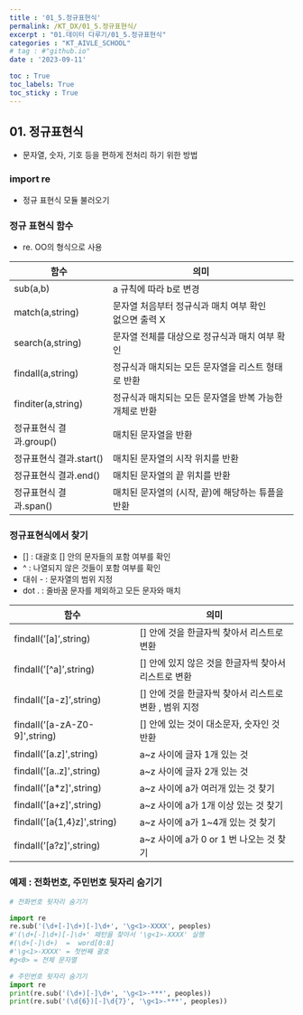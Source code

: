 ```yaml
---
title : '01_5.정규표현식' 
permalink: /KT_DX/01_5.정규표현식/
excerpt : "01.데이터 다루기/01_5.정규표현식"
categories : "KT_AIVLE_SCHOOL"
# tag : #"github.io"
date : '2023-09-11'

toc : True
toc_labels: True
toc_sticky : True
---
```


## 01. 정규표현식

- 문자열, 숫자, 기호 등을 편하게 전처리 하기 위한 방법

### import re

- 정규 표현식 모듈 불러오기


### 정규 표현식 함수

- re. OO의 형식으로 사용

| 함수  | 의미 |
| --- | --- |
| sub(a,b) | a 규칙에 따라 b로 변경 |
| match(a,string) | 문자열 처음부터 정규식과 매치 여부 확인 <br> 없으면 출력 X |
| search(a,string) | 문자열 전체를 대상으로 정규식과 매치 여부 확인 |
| findall(a,string) | 정규식과 매치되는 모든 문자열을 리스트 형태로 반환 |
| finditer(a,string) | 정규식과 매치되는 모든 문자열을 반복 가능한 개체로 반환 |
| 정규표현식 결과.group() | 매치된 문자열을 반환 |
| 정규표현식 결과.start() | 매치된 문자열의 시작 위치를 반환 |
| 정규표현식 결과.end() | 매치된 문자열의 끝 위치를 반환 |
| 정규표현식 결과.span() | 매치된 문자열의 (시작, 끝)에 해당하는 튜플을 반환 |

<p></p>

### 정규표현식에서 찾기 

- [] : 대괄호 [] 안의 문자들의 포함 여부를 확인
- ^ : 나열되지 않은 것들이 포함 여부를 확인
- 대쉬 - : 문자열의 범위 지정
- dot . : 줄바꿈 문자를 제외하고 모든 문자와 매치

<p></p>

| 함수  | 의미 |
| --- | --- |
| findall(’[a]’,string) | [] 안에 것을 한글자씩 찾아서 리스트로 변환  |
| findall(’[^a]’,string) | [] 안에 있지 않은 것을 한글자씩 찾아서 리스트로 변환  |
| findall(’[a-z]’,string) | [] 안에 것을 한글자씩 찾아서 리스트로 변환 , 범위 지정 |
| findall(’[a-zA-Z0-9]',string) | [] 안에 있는 것이 대소문자, 숫자인 것 반환 |
| findall(’[a.z]',string) | a~z 사이에 글자 1개 있는 것 |
| findall(’[a..z]',string) | a~z 사이에 글자 2개 있는 것 |
| findall(’[a*z]',string) | a~z 사이에 a가 여러개 있는 것 찾기 |
| findall(’[a+z]',string) | a~z 사이에 a가 1개 이상 있는 것 찾기 |
| findall(’[a{1,4}z]',string) | a~z 사이에 a가 1~4개 있는 것 찾기 |
| findall(’[a?z]',string) | a~z 사이에 a가 0 or 1 번 나오는 것 찾기 |

<p></p>

### 예제 : 전화번호, 주민번호 뒷자리 숨기기

```python 
# 전화번호 뒷자리 숨기기

import re
re.sub('(\d+[-]\d+)[-]\d+', '\g<1>-XXXX', peoples)
#'(\d+[-]\d+)[-]\d+' 패턴을 찾아서 '\g<1>-XXXX' 실행
#(\d+[-]\d+)  =  word[0:8]
#'\g<1>-XXXX' = 첫번째 괄호
#g<0> = 전체 문자열

# 주민번호 뒷자리 숨기기
import re
print(re.sub('(\d+)[-]\d+', '\g<1>-***', peoples))
print(re.sub('(\d{6})[-]\d{7}', '\g<1>-***', peoples))

```